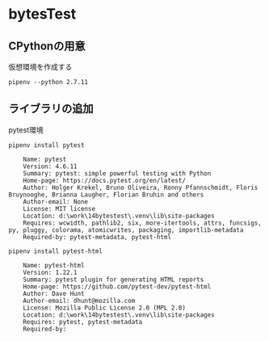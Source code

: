 # bytesTest

## CPythonの用意

仮想環境を作成する

    pipenv --python 2.7.11

## ライブラリの追加

pytest環境

    pipenv install pytest

        Name: pytest
        Version: 4.6.11
        Summary: pytest: simple powerful testing with Python
        Home-page: https://docs.pytest.org/en/latest/
        Author: Holger Krekel, Bruno Oliveira, Ronny Pfannschmidt, Floris Bruynooghe, Brianna Laugher, Florian Bruhin and others
        Author-email: None
        License: MIT license
        Location: d:\work\14bytestest\.venv\lib\site-packages
        Requires: wcwidth, pathlib2, six, more-itertools, attrs, funcsigs, py, pluggy, colorama, atomicwrites, packaging, importlib-metadata
        Required-by: pytest-metadata, pytest-html

    pipenv install pytest-html

        Name: pytest-html
        Version: 1.22.1
        Summary: pytest plugin for generating HTML reports
        Home-page: https://github.com/pytest-dev/pytest-html
        Author: Dave Hunt
        Author-email: dhunt@mozilla.com
        License: Mozilla Public License 2.0 (MPL 2.0)
        Location: d:\work\14bytestest\.venv\lib\site-packages
        Requires: pytest, pytest-metadata
        Required-by:
